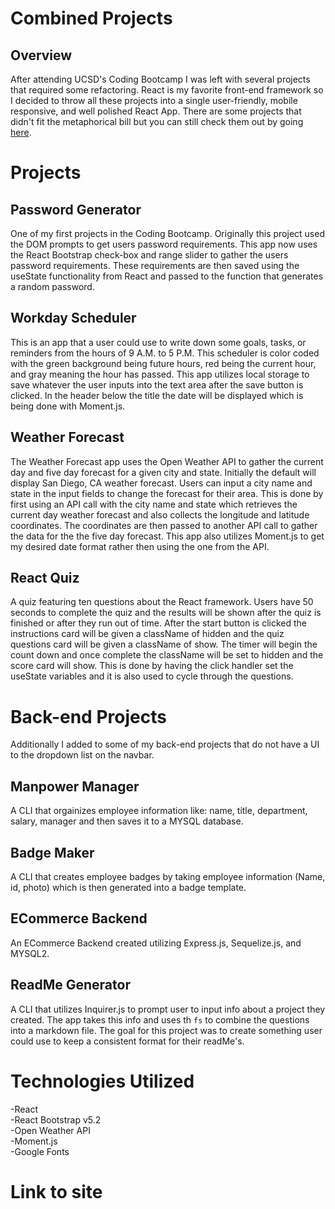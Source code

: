 # Combined Projects

## Overview

After attending UCSD's Coding Bootcamp I was left with several projects that required some refactoring. React is my favorite front-end framework so I decided to throw all these projects into a single user-friendly, mobile responsive, and well polished React App. There are some projects that didn't fit the metaphorical bill but you can still check them out by going [here](https://github.com/justbytes?tab=repositories).

# Projects

## Password Generator

One of my first projects in the Coding Bootcamp. Originally this project used the DOM prompts to get users password requirements. This app now uses the React Bootstrap check-box and range slider to gather the users password requirements. These requirements are then saved using the useState functionality from React and passed to the function that generates a random password.

## Workday Scheduler

This is an app that a user could use to write down some goals, tasks, or reminders from the hours of 9 A.M. to 5 P.M. This scheduler is color coded with the green background being future hours, red being the current hour, and gray meaning the hour has passed.
This app utilizes local storage to save whatever the user inputs into the text area after the save button is clicked. In the header below the title the date will be displayed which is being done with Moment.js.

## Weather Forecast

The Weather Forecast app uses the Open Weather API to gather the current day and five day forecast for a given city and state. Initially the default will display San Diego, CA weather forecast. Users can input a city name and state in the input fields to change the forecast for their area. This is done by first using an API call with the city name and state which retrieves the current day weather forecast and also collects the longitude and latitude coordinates. The coordinates are then passed to another API call to gather the data for the the five day forecast. This app also utilizes Moment.js to get my desired date format rather then using the one from the API.

## React Quiz

A quiz featuring ten questions about the React framework. Users have 50 seconds to complete the quiz and the results will be shown after the quiz is finished or after they run out of time. After the start button is clicked the instructions card will be given a className of hidden and the quiz questions card will be given a className of show. The timer will begin the count down and once complete the className will be set to hidden and the score card will show. This is done by having the click handler set the useState variables and it is also used to cycle through the questions.

# Back-end Projects

Additionally I added to some of my back-end projects that do not have a UI to the dropdown list on the navbar.

## Manpower Manager

A CLI that orgainizes employee information like: name, title, department, salary, manager and then saves it to a MYSQL database.

## Badge Maker

A CLI that creates employee badges by taking employee information (Name, id, photo) which is then generated into a badge template.

## ECommerce Backend

An ECommerce Backend created utilizing Express.js, Sequelize.js, and MYSQL2.

## ReadMe Generator

A CLI that utilizes Inquirer.js to prompt user to input info about a project they created. The app takes this info and uses th `fs` to combine the questions into a markdown file. The goal for this project was to create something user could use to keep a consistent format for their readMe's.

# Technologies Utilized

-React
\
-React Bootstrap v5.2
\
-Open Weather API
\
-Moment.js
\
-Google Fonts

# Link to site
